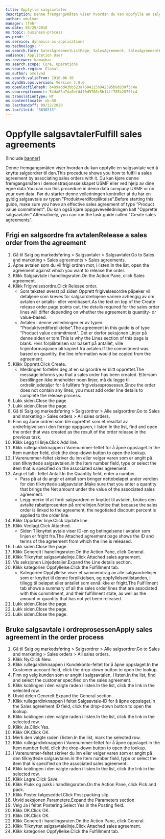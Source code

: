 ```yaml
---
title: Oppfylle salgsavtaler
description: Denne fremgangsmåten viser hvordan du kan oppfylle en salgsavtale ved å knytte salgsordrer til den.
author: omulvad
manager: tfehr
ms.date: 08/29/2018
ms.topic: business-process
ms.prod: ''
ms.service: dynamics-ax-applications
ms.technology: ''
ms.search.form: SalesAgreementListPage, SalesAgreement, SalesAgreementGenerateReleaseOrder, SalesTableListPage, SalesTable, AgreementLine, SalesCreateOrder,  SalesEditLines, SalesAgreementHistory
audience: Application User
ms.reviewer: kamaybac
ms.search.scope: Core, Operations
ms.search.region: Global
ms.author: omulvad
ms.search.validFrom: 2016-06-30
ms.dyn365.ops.version: Version 7.0.0
ms.openlocfilehash: b489add43bb523a7684115b942395b0d830f3c4a
ms.sourcegitcommit: 54da65a7da0efd4f0d9760c5b14ff785b28751c4
ms.translationtype: HT
ms.contentlocale: nb-NO
ms.lasthandoff: 09/22/2020
ms.locfileid: "3830215"
---
```

# <a name="fulfill-sales-agreements"></a><span data-ttu-id="890dc-103">Oppfylle salgsavtaler</span><span class="sxs-lookup"><span data-stu-id="890dc-103">Fulfill sales agreements</span></span>

[!include [banner](../../includes/banner.md)]

<span data-ttu-id="890dc-104">Denne fremgangsmåten viser hvordan du kan oppfylle en salgsavtale ved å knytte salgsordrer til den.</span><span class="sxs-lookup"><span data-stu-id="890dc-104">This procedure shows you how to fulfill a sales agreement by associating sales orders with it.</span></span> <span data-ttu-id="890dc-105">Du kan kjøre denne fremgangsmåten i demonstrasjonsselskapet USMF eller ved hjelp av dine egne data.</span><span class="sxs-lookup"><span data-stu-id="890dc-105">You can run this procedure in demo data company USMF or on your own data.</span></span> <span data-ttu-id="890dc-106">Før du starter denne veiledningen kontroller at du har en gyldig salgsavtale av typen "Produktverdiforpliktelse".</span><span class="sxs-lookup"><span data-stu-id="890dc-106">Before starting this guide, make sure you have an effective sales agreement of type "Product value commitment".</span></span> <span data-ttu-id="890dc-107">Du kan også kjøre oppgaveveiledningen kalt "Opprette salgsavtaler".</span><span class="sxs-lookup"><span data-stu-id="890dc-107">Alternatively, you can run the task guide called "Create sales agreements".</span></span>  




## <a name="release-a-sales-order-from-the-agreement"></a><span data-ttu-id="890dc-108">Frigi en salgsordre fra avtalen</span><span class="sxs-lookup"><span data-stu-id="890dc-108">Release a sales order from the agreement</span></span>
1. <span data-ttu-id="890dc-109">Gå til Salg og markedsføring > Salgsavtaler > Salgsavtaler.</span><span class="sxs-lookup"><span data-stu-id="890dc-109">Go to Sales and marketing > Sales agreements > Sales agreements.</span></span>
2. <span data-ttu-id="890dc-110">Åpne avtalen som du vil frigi ordren mot, i listen.</span><span class="sxs-lookup"><span data-stu-id="890dc-110">In the list, open the agreement against which you want to release the order.</span></span>
3. <span data-ttu-id="890dc-111">Klikk Salgsavtale i handlingsruten.</span><span class="sxs-lookup"><span data-stu-id="890dc-111">On the Action Pane, click Sales agreement.</span></span>
4. <span data-ttu-id="890dc-112">Klikk Frigivelsesordre.</span><span class="sxs-lookup"><span data-stu-id="890dc-112">Click Release order.</span></span>
    * <span data-ttu-id="890dc-113">Som teksten øverst på siden Opprett frigivelsesordre påpeker vil detaljene som kreves for salgsordrelinjene variere avhengig av om avtalen er antalls- eller verdibasert.</span><span class="sxs-lookup"><span data-stu-id="890dc-113">As the text on top of the  Create release order page points out, the details required for the sales order lines will differ depending on whether the agreement is quantity- or value-based.</span></span>  
    * <span data-ttu-id="890dc-114">Avtalen i denne veiledningen er av typen "Produktverdiforpliktelse".</span><span class="sxs-lookup"><span data-stu-id="890dc-114">The agreement in this guide is of type "Product value commitment".</span></span> <span data-ttu-id="890dc-115">Det er derfor seksjonen Linjer på denne siden er tom.</span><span class="sxs-lookup"><span data-stu-id="890dc-115">This is why the Lines section of this page is blank.</span></span> <span data-ttu-id="890dc-116">Hvis forpliktelsen var basert på antallet, ville linjeinformasjonen bli kopiert fra avtalen.</span><span class="sxs-lookup"><span data-stu-id="890dc-116">If the commitment was based on quantity, the line information would be copied from the agreement.</span></span>  
5. <span data-ttu-id="890dc-117">Klikk Opprett.</span><span class="sxs-lookup"><span data-stu-id="890dc-117">Click Create.</span></span>
    * <span data-ttu-id="890dc-118">Meldingen forteller deg at en salgsordre er blitt opprettet.</span><span class="sxs-lookup"><span data-stu-id="890dc-118">The message informs you that a sales order has been created.</span></span> <span data-ttu-id="890dc-119">Ettersom bestillingen ikke inneholder noen linjer, må du legge til ordrelinjedetaljer for å fullføre frigivelsesprosessen.</span><span class="sxs-lookup"><span data-stu-id="890dc-119">Since the order does not contain any lines, you must add order line details to complete the release process.</span></span>   
6. <span data-ttu-id="890dc-120">Lukk siden.</span><span class="sxs-lookup"><span data-stu-id="890dc-120">Close the page.</span></span>
7. <span data-ttu-id="890dc-121">Lukk siden.</span><span class="sxs-lookup"><span data-stu-id="890dc-121">Close the page.</span></span>
8. <span data-ttu-id="890dc-122">Gå til Salg og markedsføring > Salgsordrer > Alle salgsordrer.</span><span class="sxs-lookup"><span data-stu-id="890dc-122">Go to Sales and marketing > Sales orders > All sales orders.</span></span>
9. <span data-ttu-id="890dc-123">Finn og åpne ordren som ble opprettet som et resultat av ordrefrigivelsen i den forrige oppgaven, i listen.</span><span class="sxs-lookup"><span data-stu-id="890dc-123">In the list, find and open the order that was created as the result of the order release in the previous task.</span></span>
10. <span data-ttu-id="890dc-124">Klikk Legg til linje.</span><span class="sxs-lookup"><span data-stu-id="890dc-124">Click Add line.</span></span>
11. <span data-ttu-id="890dc-125">Klikk rullegardinknappen i Varenummer-feltet for å åpne oppslaget.</span><span class="sxs-lookup"><span data-stu-id="890dc-125">In the Item number field, click the drop-down button to open the lookup.</span></span>
12. <span data-ttu-id="890dc-126">I Varenummer-feltet skriver du inn eller velger varen som er angitt på den tilknyttede salgsavtalen.</span><span class="sxs-lookup"><span data-stu-id="890dc-126">In the Item number field, type or select the item that is specified on the associated sales agreement.</span></span>
13. <span data-ttu-id="890dc-127">Angi et tall i feltet Antall.</span><span class="sxs-lookup"><span data-stu-id="890dc-127">In the Quantity field, enter a number.</span></span>
    * <span data-ttu-id="890dc-128">Pass på at du angir et antall som bringer nettobeløpet under verdien for den tilknyttede salgsavtalen.</span><span class="sxs-lookup"><span data-stu-id="890dc-128">Make sure that you enter a quantity that brings the Net amount under the value of the associated sales agreement.</span></span>  
    * <span data-ttu-id="890dc-129">Legg merke til at fordi salgsordren er knyttet til avtalen, brukes den avtalte rabattprosenten på ordrelinjen.</span><span class="sxs-lookup"><span data-stu-id="890dc-129">Notice that because the sales order is linked to the agreement, the negotiated discount percent is applied to the order line.</span></span>  
14. <span data-ttu-id="890dc-130">Klikk Oppdater linje.</span><span class="sxs-lookup"><span data-stu-id="890dc-130">Click Update line.</span></span>
15. <span data-ttu-id="890dc-131">Klikk Vedlagt.</span><span class="sxs-lookup"><span data-stu-id="890dc-131">Click Attached.</span></span>
    * <span data-ttu-id="890dc-132">Siden Tilknyttet avtale viser ID-en og betingelsene i avtalen som linjen er frigitt fra.</span><span class="sxs-lookup"><span data-stu-id="890dc-132">The Attached agreement page shows the ID and terms of the agreement from which the line is released.</span></span>  
16. <span data-ttu-id="890dc-133">Lukk siden.</span><span class="sxs-lookup"><span data-stu-id="890dc-133">Close the page.</span></span>
17. <span data-ttu-id="890dc-134">Klikk Generelt i handlingsruten.</span><span class="sxs-lookup"><span data-stu-id="890dc-134">On the Action Pane, click General.</span></span>
18. <span data-ttu-id="890dc-135">Klikk Tilknyttet salgsavtalelinje.</span><span class="sxs-lookup"><span data-stu-id="890dc-135">Click Attached sales agreement.</span></span>
19. <span data-ttu-id="890dc-136">Vis seksjonen Linjedetaljer.</span><span class="sxs-lookup"><span data-stu-id="890dc-136">Expand the Line details section.</span></span>
20. <span data-ttu-id="890dc-137">Klikk kategorien Oppfyllelse.</span><span class="sxs-lookup"><span data-stu-id="890dc-137">Click the Fulfillment tab.</span></span>
    * <span data-ttu-id="890dc-138">Kategorien Oppfyllelse viser et sammendrag av alle salgsordrelinjer som er knyttet til denne forpliktelsen, og oppfyllelsestilstanden, i tillegg til beløpet eller antallet som ennå ikke er frigitt.</span><span class="sxs-lookup"><span data-stu-id="890dc-138">The Fulfillment tab shows a summary of all the sales order lines that are associated with this commitment, and their fulfillment state, as well as the amount or quantity that has not yet been released.</span></span>   
21. <span data-ttu-id="890dc-139">Lukk siden.</span><span class="sxs-lookup"><span data-stu-id="890dc-139">Close the page.</span></span>
22. <span data-ttu-id="890dc-140">Lukk siden.</span><span class="sxs-lookup"><span data-stu-id="890dc-140">Close the page.</span></span>
23. <span data-ttu-id="890dc-141">Lukk siden.</span><span class="sxs-lookup"><span data-stu-id="890dc-141">Close the page.</span></span>

## <a name="apply-sales-agreement-in-the-order-process"></a><span data-ttu-id="890dc-142">Bruke salgsavtale i ordreprosessen</span><span class="sxs-lookup"><span data-stu-id="890dc-142">Apply sales agreement in the order process</span></span>
1. <span data-ttu-id="890dc-143">Gå til Salg og markedsføring > Salgsordrer > Alle salgsordrer.</span><span class="sxs-lookup"><span data-stu-id="890dc-143">Go to Sales and marketing > Sales orders > All sales orders.</span></span>
2. <span data-ttu-id="890dc-144">Klikk Ny.</span><span class="sxs-lookup"><span data-stu-id="890dc-144">Click New.</span></span>
3. <span data-ttu-id="890dc-145">Klikk rullegardinknappen i Kundekonto-feltet for å åpne oppslaget.</span><span class="sxs-lookup"><span data-stu-id="890dc-145">In the Customer account field, click the drop-down button to open the lookup.</span></span>
4. <span data-ttu-id="890dc-146">Finn og velg kunden som er angitt i salgsavtalen, i listen.</span><span class="sxs-lookup"><span data-stu-id="890dc-146">In the list, find and select the customer specified on the sales agreement.</span></span>
5. <span data-ttu-id="890dc-147">Klikk koblingen i den valgte raden i listen.</span><span class="sxs-lookup"><span data-stu-id="890dc-147">In the list, click the link in the selected row.</span></span>
6. <span data-ttu-id="890dc-148">Utvid delen Generelt.</span><span class="sxs-lookup"><span data-stu-id="890dc-148">Expand the General section.</span></span>
7. <span data-ttu-id="890dc-149">Klikk rullegardinknappen i feltet Salgsavtale-ID for å åpne oppslaget.</span><span class="sxs-lookup"><span data-stu-id="890dc-149">In the Sales agreement ID field, click the drop-down button to open the lookup.</span></span>
8. <span data-ttu-id="890dc-150">Klikk koblingen i den valgte raden i listen.</span><span class="sxs-lookup"><span data-stu-id="890dc-150">In the list, click the link in the selected row.</span></span>
9. <span data-ttu-id="890dc-151">Klikk Ja.</span><span class="sxs-lookup"><span data-stu-id="890dc-151">Click Yes.</span></span>
10. <span data-ttu-id="890dc-152">Klikk OK.</span><span class="sxs-lookup"><span data-stu-id="890dc-152">Click OK.</span></span>
11. <span data-ttu-id="890dc-153">Merk den valgte raden i listen.</span><span class="sxs-lookup"><span data-stu-id="890dc-153">In the list, mark the selected row.</span></span>
12. <span data-ttu-id="890dc-154">Klikk rullegardinknappen i Varenummer-feltet for å åpne oppslaget.</span><span class="sxs-lookup"><span data-stu-id="890dc-154">In the Item number field, click the drop-down button to open the lookup.</span></span>
13. <span data-ttu-id="890dc-155">I Varenummer-feltet skriver du inn eller velger varen som er angitt på den tilknyttede salgsavtalen.</span><span class="sxs-lookup"><span data-stu-id="890dc-155">In the Item number field, type or select the item that is specified on the associated sales agreement.</span></span>
14. <span data-ttu-id="890dc-156">Klikk koblingen i den valgte raden i listen.</span><span class="sxs-lookup"><span data-stu-id="890dc-156">In the list, click the link in the selected row.</span></span>
15. <span data-ttu-id="890dc-157">Klikk Lagre.</span><span class="sxs-lookup"><span data-stu-id="890dc-157">Click Save.</span></span>
16. <span data-ttu-id="890dc-158">Klikk Plukk og pakk i handlingsruten.</span><span class="sxs-lookup"><span data-stu-id="890dc-158">On the Action Pane, click Pick and pack.</span></span>
17. <span data-ttu-id="890dc-159">Klikk Poster følgeseddel.</span><span class="sxs-lookup"><span data-stu-id="890dc-159">Click Post packing slip.</span></span>
18. <span data-ttu-id="890dc-160">Utvid seksjonen Parametere.</span><span class="sxs-lookup"><span data-stu-id="890dc-160">Expand the Parameters section.</span></span>
19. <span data-ttu-id="890dc-161">Velg Ja i feltet Postering.</span><span class="sxs-lookup"><span data-stu-id="890dc-161">Select Yes in the Posting field.</span></span>
20. <span data-ttu-id="890dc-162">Klikk OK.</span><span class="sxs-lookup"><span data-stu-id="890dc-162">Click OK.</span></span>
21. <span data-ttu-id="890dc-163">Klikk OK.</span><span class="sxs-lookup"><span data-stu-id="890dc-163">Click OK.</span></span>
22. <span data-ttu-id="890dc-164">Klikk Generelt i handlingsruten.</span><span class="sxs-lookup"><span data-stu-id="890dc-164">On the Action Pane, click General.</span></span>
23. <span data-ttu-id="890dc-165">Klikk Tilknyttet salgsavtalelinje.</span><span class="sxs-lookup"><span data-stu-id="890dc-165">Click Attached sales agreement.</span></span>
24. <span data-ttu-id="890dc-166">Klikk kategorien Oppfyllelse.</span><span class="sxs-lookup"><span data-stu-id="890dc-166">Click the Fulfillment tab.</span></span>


